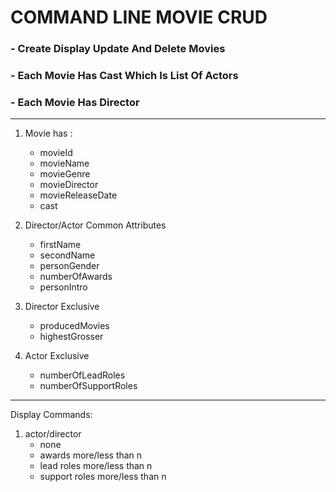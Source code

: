 # COMMAND LINE MOVIE CRUD

### - Create Display Update And Delete Movies
### - Each Movie Has Cast Which Is List Of Actors
### - Each Movie Has Director

---

1. Movie has :
   * movieId
   * movieName
   * movieGenre
   * movieDirector
   * movieReleaseDate
   * cast


2. Director/Actor Common Attributes
   * firstName
   * secondName
   * personGender
   * numberOfAwards
   * personIntro


3. Director Exclusive
    * producedMovies
    * highestGrosser


4. Actor Exclusive 
    * numberOfLeadRoles
    * numberOfSupportRoles

---

Display Commands:

1. actor/director
   * none
   * awards more/less than n
   * lead roles more/less than n
   * support roles more/less than n
   